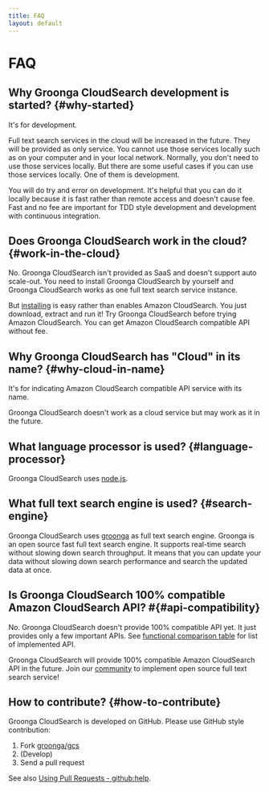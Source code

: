 ```yaml
---
title: FAQ
layout: default
---
```


# FAQ

## Why Groonga CloudSearch development is started? {#why-started}

It's for development.

Full text search services in the cloud will be increased in the
future. They will be provided as only service. You cannot use those
services locally such as on your computer and in your local
network. Normally, you don't need to use those services locally. But
there are some useful cases if you can use those services locally. One
of them is development.

You will do try and error on development. It's helpful that you can do
it locally because it is fast rather than remote access and doesn't
cause fee. Fast and no fee are important for TDD style development and
development with continuous integration.

## Does Groonga CloudSearch work in the cloud? {#work-in-the-cloud}

No. Groonga CloudSearch isn't provided as SaaS and doesn't support
auto scale-out. You need to install Groonga CloudSearch by yourself
and Groonga CloudSearch works as one full text search service
instance.

But [installing](../install/) is easy rather than enables Amazon
CloudSearch. You just download, extract and run it! Try Groonga
CloudSearch before trying Amazon CloudSearch. You can get Amazon
CloudSearch compatible API without fee.

## Why Groonga CloudSearch has "Cloud" in its name? {#why-cloud-in-name}

It's for indicating Amazon CloudSearch compatible API service with its
name.

Groonga CloudSearch doesn't work as a cloud service but may work as it
in the future.

## What language processor is used? {#language-processor}

Groonga CloudSearch uses [node.js](http://nodejs.org/).

## What full text search engine is used? {#search-engine}

Groonga CloudSearch uses [groonga](http://groonga.org/) as full text
search engine. Groonga is an open source fast full text search
engine. It supports real-time search without slowing down search
throughput. It means that you can update your data without slowing
down search performance and search the updated data at once.

## Is Groonga CloudSearch 100% compatible Amazon CloudSearch API? #{#api-compatibility}

No. Groonga CloudSearch doesn't provide 100% compatible API yet.  It
just provides only a few important APIs. See [functional comparison
table](../#functional-comparison) for list of implemented API.

Groonga CloudSearch will provide 100% compatible Amazon CloudSearch
API in the future. Join our [community](../community/) to implement
open source full text search service!

## How to contribute? {#how-to-contribute}

Groonga CloudSearch is developed on GitHub. Please use GitHub style
contribution:

1. Fork [groonga/gcs](https://github.com/groonga/gcs)
2. (Develop)
3. Send a pull request

See also [Using Pull Requests -
github:help](https://help.github.com/articles/using-pull-requests).
